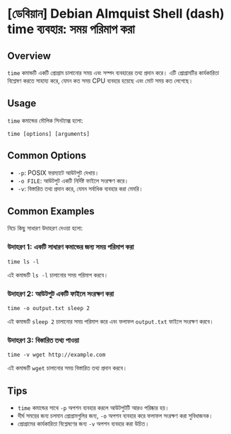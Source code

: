 # [ডেবিয়ান] Debian Almquist Shell (dash) time ব্যবহার: সময় পরিমাপ করা

## Overview
`time` কমান্ডটি একটি প্রোগ্রাম চালানোর সময় এবং সম্পদ ব্যবহারের তথ্য প্রদান করে। এটি প্রোগ্রামটির কার্যকারিতা বিশ্লেষণ করতে সাহায্য করে, যেমন কত সময় CPU ব্যবহার হয়েছে এবং মোট সময় কত লেগেছে।

## Usage
`time` কমান্ডের মৌলিক সিনট্যাক্স হলো:

```
time [options] [arguments]
```

## Common Options
- `-p`: POSIX ফরম্যাটে আউটপুট দেখায়।
- `-o FILE`: আউটপুট একটি নির্দিষ্ট ফাইলে সংরক্ষণ করে।
- `-v`: বিস্তারিত তথ্য প্রদান করে, যেমন সর্বাধিক ব্যবহার করা মেমরি।

## Common Examples
নিচে কিছু সাধারণ উদাহরণ দেওয়া হলো:

### উদাহরণ 1: একটি সাধারণ কমান্ডের জন্য সময় পরিমাপ করা
```
time ls -l
```
এই কমান্ডটি `ls -l` চালানোর সময় পরিমাপ করবে।

### উদাহরণ 2: আউটপুট একটি ফাইলে সংরক্ষণ করা
```
time -o output.txt sleep 2
```
এই কমান্ডটি `sleep 2` চালানোর সময় পরিমাপ করে এবং ফলাফল `output.txt` ফাইলে সংরক্ষণ করবে।

### উদাহরণ 3: বিস্তারিত তথ্য পাওয়া
```
time -v wget http://example.com
```
এই কমান্ডটি `wget` চালানোর সময় বিস্তারিত তথ্য প্রদান করবে।

## Tips
- `time` কমান্ডের সাথে `-p` অপশন ব্যবহার করলে আউটপুটটি আরও পরিষ্কার হয়।
- দীর্ঘ সময়ের জন্য চলমান প্রোগ্রামগুলির জন্য, `-o` অপশন ব্যবহার করে ফলাফল সংরক্ষণ করা সুবিধাজনক।
- প্রোগ্রামের কার্যকারিতা বিশ্লেষণের জন্য `-v` অপশন ব্যবহার করা উচিত।